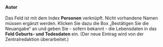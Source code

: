 #### Autor

Das Feld ist mit dem Index **Personen** verknüpft. Nicht vorhandene Namen müssen ergänzt werden. Klicken Sie dazu die Box „Bestätigen Sie die Neuangabe“ an und geben Sie - sofern bekannt - die Lebensdaten in das **Feld Geburts- und Todesdaten** ein. (Der neue Eintrag wird von der Zentralredaktion überarbeitet.)